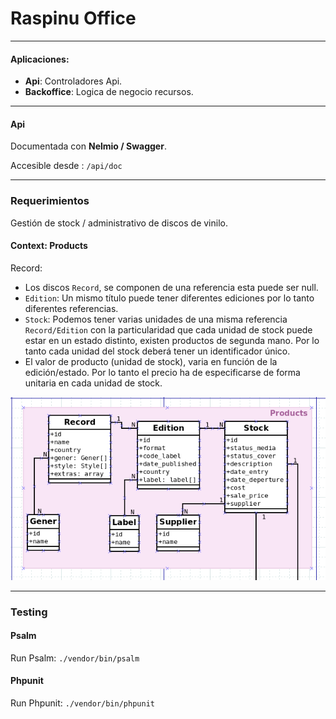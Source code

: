 # Raspinu Office

---

#### Aplicaciones:
- **Api**: Controladores Api.
- **Backoffice**: Logica de negocio recursos.
---

#### Api

Documentada con **Nelmio / Swagger**.

Accesible desde : `/api/doc`

---

### Requerimientos

Gestión de stock / administrativo de discos de vinilo.

#### Context: Products

Record:

- Los discos `Record`, se componen de una referencia esta puede ser null.
- `Edition`:  Un mismo título puede tener diferentes ediciones por lo tanto diferentes referencias.
- `Stock`: Podemos tener varias unidades de una misma referencia `Record/Edition` con la particularidad que cada 
  unidad de stock puede estar en un estado distinto, existen productos de  segunda mano. 
  Por lo tanto cada unidad del stock deberá tener un identificador único.
- El valor de producto (unidad de stock), varia en función de la edición/estado. Por lo tanto el precio 
  ha de especificarse de forma unitaria en cada unidad de stock.

![Diagrama Products](docs/diagrama_products.png)

---

### Testing

#### Psalm
Run Psalm: `./vendor/bin/psalm` 

#### Phpunit
Run Phpunit: `./vendor/bin/phpunit`